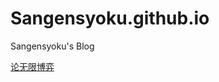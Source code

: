# Sangensyoku.github.io
Sangensyoku's Blog

[论无限博弈](/TranslatingPractice/2019-11-11-西蒙.斯涅克：论无限博弈.markdown)
